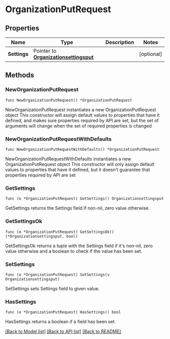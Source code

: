# OrganizationPutRequest

## Properties

Name | Type | Description | Notes
------------ | ------------- | ------------- | -------------
**Settings** | Pointer to [**Organizationsettingsput**](Organizationsettingsput.md) |  | [optional] 

## Methods

### NewOrganizationPutRequest

`func NewOrganizationPutRequest() *OrganizationPutRequest`

NewOrganizationPutRequest instantiates a new OrganizationPutRequest object
This constructor will assign default values to properties that have it defined,
and makes sure properties required by API are set, but the set of arguments
will change when the set of required properties is changed

### NewOrganizationPutRequestWithDefaults

`func NewOrganizationPutRequestWithDefaults() *OrganizationPutRequest`

NewOrganizationPutRequestWithDefaults instantiates a new OrganizationPutRequest object
This constructor will only assign default values to properties that have it defined,
but it doesn't guarantee that properties required by API are set

### GetSettings

`func (o *OrganizationPutRequest) GetSettings() Organizationsettingsput`

GetSettings returns the Settings field if non-nil, zero value otherwise.

### GetSettingsOk

`func (o *OrganizationPutRequest) GetSettingsOk() (*Organizationsettingsput, bool)`

GetSettingsOk returns a tuple with the Settings field if it's non-nil, zero value otherwise
and a boolean to check if the value has been set.

### SetSettings

`func (o *OrganizationPutRequest) SetSettings(v Organizationsettingsput)`

SetSettings sets Settings field to given value.

### HasSettings

`func (o *OrganizationPutRequest) HasSettings() bool`

HasSettings returns a boolean if a field has been set.


[[Back to Model list]](../README.md#documentation-for-models) [[Back to API list]](../README.md#documentation-for-api-endpoints) [[Back to README]](../README.md)


